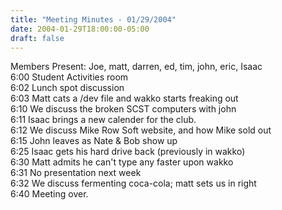 ```yaml
---
title: "Meeting Minutes - 01/29/2004"
date: 2004-01-29T18:00:00-05:00
draft: false
---
```


<p>
Members Present:  Joe, matt, darren, ed, tim, john, eric, Isaac
<br>
6:00	Student Activities room <br>
6:02	Lunch spot discussion <br>
6:03	Matt cats a /dev file and wakko starts freaking out <br>
6:10	We discuss the broken SCST computers with john <br>
6:11	Isaac brings a new calender for the club. <br>
6:12	We discuss Mike Row Soft website, and how Mike sold out <br>
6:15	John leaves as Nate & Bob show up <br>
6:25    Isaac gets his hard drive back (previously in wakko) <br>
6:30	Matt admits he can't type any faster upon wakko <br>
6:31	No presentation next week <br>
6:32	We discuss fermenting coca-cola; matt sets us in right <br>
6:40	Meeting over.
